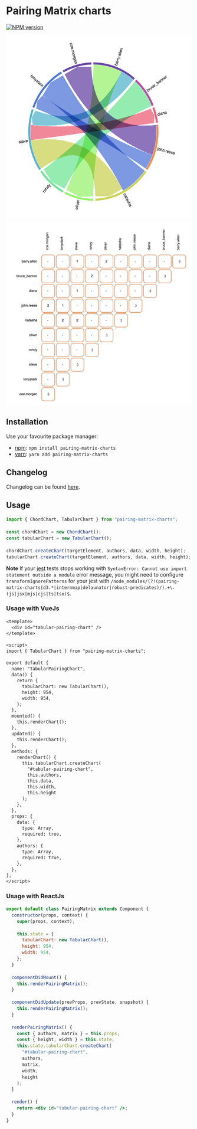 # Pairing Matrix charts

[![NPM version](https://img.shields.io/npm/v/pairing-matrix-charts.svg)](https://www.npmjs.com/package/pairing-matrix-charts)

<img src="https://github.com/sumanmaity112/pairing-matrix/blob/main/screenshots/chordChart.png" height="500" alt="chord-chart">
<img src="https://github.com/sumanmaity112/pairing-matrix/blob/main/screenshots/tabularChart.png" height="500" alt="tabular-chart">

## Installation

Use your favourite package manager:

- [npm](https://npmjs.org): `npm install pairing-matrix-charts`
- [yarn](https://yarnpkg.com/): `yarn add pairing-matrix-charts`

## Changelog

Changelog can be found [here](https://github.com/sumanmaity112/pairing-matrix/blob/main/packages/charts/CHANGELOG.md).

## Usage

```javascript
import { ChordChart, TabularChart } from "pairing-matrix-charts";

const chordChart = new ChordChart();
const tabularChart = new TabularChart();

chordChart.createChart(targetElement, authors, data, width, height);
tabularChart.createChart(targetElement, authors, data, width, height);
```

**Note** If your [jest](https://jestjs.io/) tests stops working with `SyntaxError: Cannot use import statement outside a module` error message, you might need to configure `transformIgnorePatterns` for your jest with `/node_modules/(?!(pairing-matrix-charts|d3.*|internmap|delaunator|robust-predicates)/).+\.(js|jsx|mjs|cjs|ts|tsx)$`.

### Usage with VueJs

```vue
<template>
  <div id="tabular-pairing-chart" />
</template>

<script>
import { TabularChart } from "pairing-matrix-charts";

export default {
  name: "TabularPairingChart",
  data() {
    return {
      tabularChart: new TabularChart(),
      height: 954,
      width: 954,
    };
  },
  mounted() {
    this.renderChart();
  },
  updated() {
    this.renderChart();
  },
  methods: {
    renderChart() {
      this.tabularChart.createChart(
        "#tabular-pairing-chart",
        this.authors,
        this.data,
        this.width,
        this.height
      );
    },
  },
  props: {
    data: {
      type: Array,
      required: true,
    },
    authors: {
      type: Array,
      required: true,
    },
  },
};
</script>
```

### Usage with ReactJs

```jsx
export default class PairingMatrix extends Component {
  constructor(props, context) {
    super(props, context);

    this.state = {
      tabularChart: new TabularChart(),
      height: 954,
      width: 954,
    };
  }

  componentDidMount() {
    this.renderPairingMatrix();
  }

  componentDidUpdate(prevProps, prevState, snapshot) {
    this.renderPairingMatrix();
  }

  renderPairingMatrix() {
    const { authors, matrix } = this.props;
    const { height, width } = this.state;
    this.state.tabularChart.createChart(
      "#tabular-pairing-chart",
      authors,
      matrix,
      width,
      height
    );
  }

  render() {
    return <div id="tabular-pairing-chart" />;
  }
}
```
